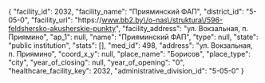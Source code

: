 {
    "facility_id": 2032,
    "facility_name": "Прияминский ФАП",
    "district_id": "5-05-0",
    "facility_url": "https:\/\/www.bb2.by\/o-nas\/struktura\/596-feldshersko-akusherskie-punkty",
    "facility_address": "ул. Вокзальная, п. Приямино",
    "ap_1": null,
    "name": "Прияминский ФАП",
    "type": null,
    "state": "public institution",
    "stats": [],
    "med_id": 498,
    "address": "ул. Вокзальная, п. Приямино",
    "coord_x_y": null,
    "place_name": "Борисов",
    "place_type": "city",
    "year_of_closing": null,
    "year_of_opening": "0",
    "healthcare_facility_key": 2032,
    "administrative_division_id": "5-05-0"
}